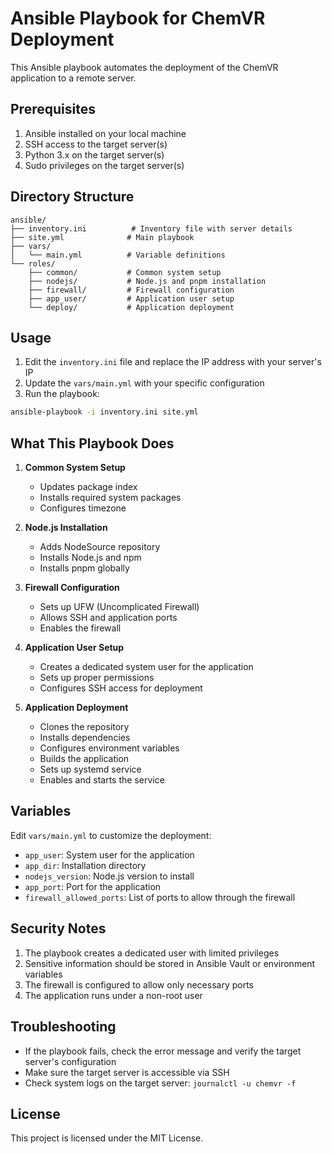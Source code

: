 # Ansible Playbook for ChemVR Deployment

This Ansible playbook automates the deployment of the ChemVR application to a remote server.

## Prerequisites

1. Ansible installed on your local machine
2. SSH access to the target server(s)
3. Python 3.x on the target server(s)
4. Sudo privileges on the target server(s)

## Directory Structure

```
ansible/
├── inventory.ini          # Inventory file with server details
├── site.yml              # Main playbook
├── vars/
│   └── main.yml          # Variable definitions
└── roles/
    ├── common/           # Common system setup
    ├── nodejs/           # Node.js and pnpm installation
    ├── firewall/         # Firewall configuration
    ├── app_user/         # Application user setup
    └── deploy/           # Application deployment
```

## Usage

1. Edit the `inventory.ini` file and replace the IP address with your server's IP
2. Update the `vars/main.yml` with your specific configuration
3. Run the playbook:

```bash
ansible-playbook -i inventory.ini site.yml
```

## What This Playbook Does

1. **Common System Setup**
   - Updates package index
   - Installs required system packages
   - Configures timezone

2. **Node.js Installation**
   - Adds NodeSource repository
   - Installs Node.js and npm
   - Installs pnpm globally

3. **Firewall Configuration**
   - Sets up UFW (Uncomplicated Firewall)
   - Allows SSH and application ports
   - Enables the firewall

4. **Application User Setup**
   - Creates a dedicated system user for the application
   - Sets up proper permissions
   - Configures SSH access for deployment

5. **Application Deployment**
   - Clones the repository
   - Installs dependencies
   - Configures environment variables
   - Builds the application
   - Sets up systemd service
   - Enables and starts the service

## Variables

Edit `vars/main.yml` to customize the deployment:

- `app_user`: System user for the application
- `app_dir`: Installation directory
- `nodejs_version`: Node.js version to install
- `app_port`: Port for the application
- `firewall_allowed_ports`: List of ports to allow through the firewall

## Security Notes

1. The playbook creates a dedicated user with limited privileges
2. Sensitive information should be stored in Ansible Vault or environment variables
3. The firewall is configured to allow only necessary ports
4. The application runs under a non-root user

## Troubleshooting

- If the playbook fails, check the error message and verify the target server's configuration
- Make sure the target server is accessible via SSH
- Check system logs on the target server: `journalctl -u chemvr -f`

## License

This project is licensed under the MIT License.
